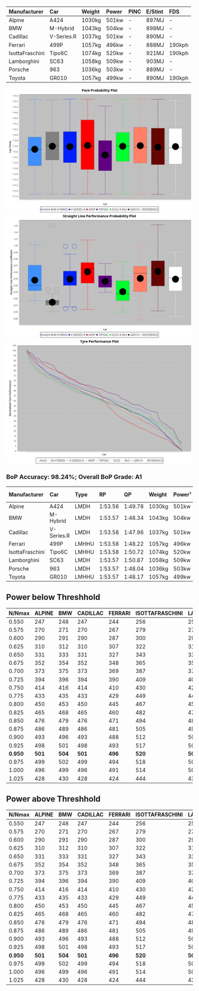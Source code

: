 |Manufacturer|Car|Weight|Power|PINC|E/Stint|FDS|
|:-|:-|:-|:-|:-|:-|:-|
|Alpine|A424|1030kg|501kw|-|897MJ|-|
|BMW|M-Hybrid|1043kg|504kw|-|898MJ|-|
|Cadillac|V-Series.R|1037kg|501kw|-|890MJ|-|
|Ferrari|499P|1057kg|496kw|-|888MJ|190kph|
|IsottaFraschini|Tipo6C|1074kg|520kw|-|921MJ|190kph|
|Lamborghini|SC63|1058kg|509kw|-|903MJ|-|
|Porsche|963|1036kg|503kw|-|889MJ|-|
|Toyota|GR010|1057kg|499kw|-|890MJ|190kph|

![PACECHART](./IMG/AUTO.png)
![STRAIGHTLINEPERFORMANCECHART](./IMG/AUTO_sp.png)
![TYREPERFORMANCECHART](./IMG/AUTO_tw.png)

### BoP Accuracy: 98.24%; Overall BoP Grade: A1
|Manufacturer|Car|Type|RP|QP|Weight|Power¹|Threshhold|PINC|Power²|E/Stint|AVG Vmax|FDS|RDLC|L/Stint|BOP-Grade|ModelAccuracy|ModelPoints|Match%|
|:-|:-|:-|:-|:-|:-|:-|:-|:-|:-|:-|:-|:-|:-|:-|:-|:-|:-|:-|
|Alpine|A424|LMDH|1:53.56|1:49.78|1030kg|501kw|0.0kph|-|501kw|897MJ|279.03kph|-|1.03|35|~A1|80.53%|517|100.00%|
|BMW|M-Hybrid|LMDH|1:53.57|1:48.34|1043kg|504kw|0.0kph|-|504kw|898MJ|274.87kph|-|1.02|35|~A1|98.60%|1690|100.00%|
|Cadillac|V-Series.R|LMDH|1:53.58|1:47.96|1037kg|501kw|0.0kph|-|501kw|890MJ|278.58kph|-|1.02|35|~A1|88.58%|2033|100.00%|
|Ferrari|499P|LMHHU|1:53.58|1:48.22|1057kg|496kw|0.0kph|-|496kw|888MJ|279.64kph|190kph|1.03|35|~A1|84.67%|2303|100.00%|
|IsottaFraschini|Tipo6C|LMHHU|1:53.58|1:50.72|1074kg|520kw|0.0kph|-|520kw|921MJ|278.62kph|190kph|1.03|35|+A2|66.67%|96|93.05%|
|Lamborghini|SC63|LMDH|1:53.57|1:50.87|1058kg|509kw|0.0kph|-|509kw|903MJ|276.08kph|-|1.03|35|+A2|96.77%|419|92.90%|
|Porsche|963|LMDH|1:53.57|1:48.04|1036kg|503kw|0.0kph|-|503kw|889MJ|279.36kph|-|1.02|35|~A1|93.05%|5740|100.00%|
|Toyota|GR010|LMHHU|1:53.57|1:48.17|1057kg|499kw|0.0kph|-|499kw|890MJ|279.93kph|190kph|1.03|35|~A1|90.17%|3255|100.00%|

## Power below Threshhold
|N/Nmax|ALPINE|BMW|CADILLAC|FERRARI|ISOTTAFRASCHINI|LAMBORGHINI|PORSCHE|TOYOTA|
|:-|:-|:-|:-|:-|:-|:-|:-|:-|
|0.550|247|248|247|244|256|251|248|246|
|0.575|270|271|270|267|279|274|271|268|
|0.600|290|291|290|287|300|294|291|288|
|0.625|310|312|310|307|322|315|311|308|
|0.650|331|333|331|327|343|336|332|329|
|0.675|352|354|352|348|365|357|353|350|
|0.700|373|375|373|369|387|379|374|371|
|0.725|394|396|394|390|409|400|395|392|
|0.750|414|416|414|410|430|421|416|412|
|0.775|433|435|433|429|449|440|435|431|
|0.800|450|453|450|445|467|457|452|448|
|0.825|465|468|465|460|482|472|467|463|
|0.850|476|479|476|471|494|484|478|474|
|0.875|486|489|486|481|505|494|488|484|
|0.900|493|496|493|488|512|501|495|491|
|0.925|498|501|498|493|517|506|500|496|
|**0.950**|**501**|**504**|**501**|**496**|**520**|**509**|**503**|**499**|
|0.975|499|502|499|494|518|507|501|497|
|1.000|496|499|496|491|514|504|498|494|
|1.025|428|430|428|424|444|435|430|426|

## Power above Threshhold
|N/Nmax|ALPINE|BMW|CADILLAC|FERRARI|ISOTTAFRASCHINI|LAMBORGHINI|PORSCHE|TOYOTA|
|:-|:-|:-|:-|:-|:-|:-|:-|:-|
|0.550|247|248|247|244|256|251|248|246|
|0.575|270|271|270|267|279|274|271|268|
|0.600|290|291|290|287|300|294|291|288|
|0.625|310|312|310|307|322|315|311|308|
|0.650|331|333|331|327|343|336|332|329|
|0.675|352|354|352|348|365|357|353|350|
|0.700|373|375|373|369|387|379|374|371|
|0.725|394|396|394|390|409|400|395|392|
|0.750|414|416|414|410|430|421|416|412|
|0.775|433|435|433|429|449|440|435|431|
|0.800|450|453|450|445|467|457|452|448|
|0.825|465|468|465|460|482|472|467|463|
|0.850|476|479|476|471|494|484|478|474|
|0.875|486|489|486|481|505|494|488|484|
|0.900|493|496|493|488|512|501|495|491|
|0.925|498|501|498|493|517|506|500|496|
|**0.950**|**501**|**504**|**501**|**496**|**520**|**509**|**503**|**499**|
|0.975|499|502|499|494|518|507|501|497|
|1.000|496|499|496|491|514|504|498|494|
|1.025|428|430|428|424|444|435|430|426|
